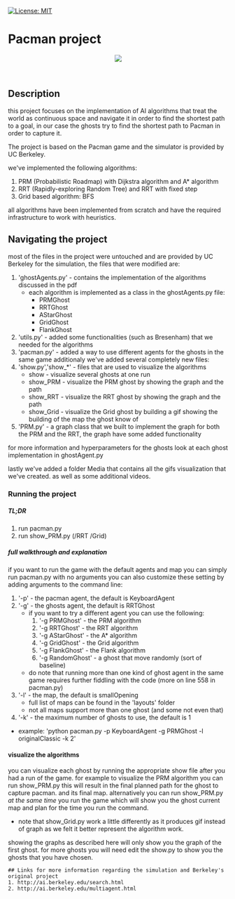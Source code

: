 [![License: MIT](https://img.shields.io/badge/License-MIT-yellow.svg)](https://opensource.org/licenses/MIT)
# Pacman project
<p align="center">
<p align="center">
<img src="https://upload.wikimedia.org/wikipedia/el/0/00/Pac-Man.png"> <br />
</p><br />

## Description
this project focuses on the implementation of AI algorithms that treat the world as continuous space and navigate it in order to find the shortest path to a goal, in our case the ghosts try to find the shortest path to Pacman in order to capture it. 

The project is based on the Pacman game and the simulator is provided by UC Berkeley.

we've implemented the following algorithms:
1. PRM (Probabilistic Roadmap) with Dijkstra algorithm and A* algorithm
2. RRT (Rapidly-exploring Random Tree) and RRT with fixed step
3. Grid based algorithm: BFS

all algorithms have been implemented from scratch and have the required infrastructure to work with heuristics.

## Navigating the project
most of the files in the project were untouched and are provided by UC Berkeley for the simulation, the files that were modified are:
1. 'ghostAgents.py' - contains the implementation of the algorithms discussed in the pdf
   - each algorithm is implemented as a class in the ghostAgents.py file:
      - PRMGhost
      - RRTGhost
      - AStarGhost
      - GridGhost
      - FlankGhost
2. 'utils.py' - added some functionalities (such as Bresenham) that we needed for the algorithms
3. 'pacman.py' - added a way to use different agents for the ghosts in the same game
additionaly we've added several completely new files:
1. 'show.py','show_*' - files that are used to visualize the algorithms
   - show - visualize several ghosts at one run
   - show_PRM - visualize the PRM ghost by showing the graph and the path
   - show_RRT - visualize the RRT ghost by showing the graph and the path
   - show_Grid - visualize the Grid ghost by building a gif showing the building of the map the ghost know of
2. 'PRM.py' - a graph class that we built to implement the graph for both the PRM and the RRT, the graph have some added functionality

for more information and hyperparameters for the ghosts look at each ghost implementation in ghostAgent.py 

lastly we've added a folder Media that contains all the gifs visualization that we've created. as well as some additional videos.

### Running the project
##### TL;DR
1. run pacman.py
2. run show_PRM.py (/RRT /Grid)

##### full walkthrough and explanation
if you want to run the game with the default agents and map you can simply run pacman.py with no arguments
you can also customize these setting by adding arguments to the command line:
1. '-p' - the pacman agent, the default is KeyboardAgent
2. '-g' - the ghosts agent, the default is RRTGhost
   - if you want to try a different agent you can use the following:
     1. '-g PRMGhost' - the PRM algorithm
     2. '-g RRTGhost' - the RRT algorithm
     3. '-g AStarGhost' - the A* algorithm
     4. '-g GridGhost' - the Grid algorithm
     5. '-g FlankGhost' - the Flank algorithm
     6. '-g RandomGhost' - a ghost that move randomly (sort of baseline)
   - do note that running more than one kind of ghost agent in the same game requires further fiddling with the code (more on line 558 in pacman.py)
3. '-l' - the map, the default is smallOpening
   - full list of maps can be found in the 'layouts' folder
   - not all maps support more than one ghost (and some not even that)
4. '-k' - the maximum number of ghosts to use, the default is 1
- example: 'python pacman.py -p KeyboardAgent -g PRMGhost -l originalClassic -k 2'

#### visualize the algorithms
you can visualize each ghost by running the appropriate show file after you had a run of the game. for example to visualize the PRM algorithm you can run show_PRM.py
this will result in the final planned path for the ghost to capture pacman. and its final map.
alternatively you can run show_PRM.py *at the same time* you run the game which will show you the ghost current map and plan for the time you run the command.
- note that show_Grid.py work a little differently as it produces gif instead of graph as we felt it better represent the algorithm work.

showing the graphs as described here will only show you the graph of the first ghost. for more ghosts you will need edit the show.py to show you the ghosts that you have chosen.

```
## Links for more information regarding the simulation and Berkeley's original project
1. http://ai.berkeley.edu/search.html
2. http://ai.berkeley.edu/multiagent.html
